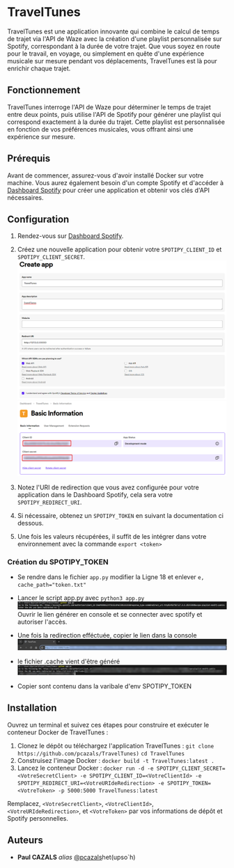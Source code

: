 # TravelTunes

TravelTunes est une application innovante qui combine le calcul de temps de trajet via l'API de Waze avec la création d'une playlist personnalisée sur Spotify, correspondant à la durée de votre trajet. Que vous soyez en route pour le travail, en voyage, ou simplement en quête d'une expérience musicale sur mesure pendant vos déplacements, TravelTunes est là pour enrichir chaque trajet.

## Fonctionnement

TravelTunes interroge l'API de Waze pour déterminer le temps de trajet entre deux points, puis utilise l'API de Spotify pour générer une playlist qui correspond exactement à la durée du trajet. Cette playlist est personnalisée en fonction de vos préférences musicales, vous offrant ainsi une expérience sur mesure.

## Prérequis

Avant de commencer, assurez-vous d'avoir installé Docker sur votre machine. Vous aurez également besoin d'un compte Spotify et d'accéder à [Dashboard Spotify](https://developer.spotify.com/dashboard/) pour créer une application et obtenir vos clés d'API nécessaires.

## Configuration

1. Rendez-vous sur [Dashboard Spotify](https://developer.spotify.com/dashboard/).
2. Créez une nouvelle application pour obtenir votre `SPOTIPY_CLIENT_ID` et `SPOTIPY_CLIENT_SECRET`.
![alt text](https://github.com/pcazals/traveltunes/blob/main/ressource/createapp.png)
![alt text](https://github.com/pcazals/traveltunes/blob/main/ressource/basicinfo.png)

3. Notez l'URI de redirection que vous avez configurée pour votre application dans le Dashboard Spotify, cela sera votre `SPOTIPY_REDIRECT_URI`.
4. Si nécessaire, obtenez un `SPOTIPY_TOKEN` en suivant la documentation ci dessous.
5. Une fois les valeurs récupérées, il suffit de les intégrer dans votre environnement avec la commande ``export <token>``

### Création du SPOTIPY_TOKEN
- Se rendre dans le fichier ``app.py`` modifier la Ligne 18 et enlever 
``e, cache_path="token.txt"``

- Lancer le script app.py avec ``python3 app.py``
![alt text](https://github.com/pcazals/traveltunes/blob/main/ressource/script1.png)
Ouvrir le lien générer en console et se connecter avec spotify et autoriser l'accès. 

- Une fois la redirection efféctuée, copier le lien dans la console
![alt text](https://github.com/pcazals/traveltunes/blob/main/ressource/script2.png)

- le fichier .cache vient d'être généré
![alt text](https://github.com/pcazals/traveltunes/blob/main/ressource/script3.png)

- Copier sont contenu dans la varibale d'env SPOTIPY_TOKEN 

## Installation

Ouvrez un terminal et suivez ces étapes pour construire et exécuter le conteneur Docker de TravelTunes :

1. Clonez le dépôt ou téléchargez l'application TravelTunes : 
``git clone https://github.com/pcazals/TravelTunes)`` 
``cd TravelTunes``
2. Construisez l'image Docker :
``docker build -t TravelTunes:latest .``
3. Lancez le conteneur Docker :
``docker run -d -e SPOTIPY_CLIENT_SECRET=<VotreSecretClient> -e SPOTIPY_CLIENT_ID=<VotreClientId> -e SPOTIPY_REDIRECT_URI=<VotreURIdeRedirection> -e SPOTIPY_TOKEN=<VotreToken> -p 5000:5000 TravelTuness:latest``

Remplacez, `<VotreSecretClient>`, `<VotreClientId>`, `<VotreURIdeRedirection>`, et `<VotreToken>` par vos informations de dépôt et Spotify personnelles.

## Auteurs

* **Paul CAZALS** _alias_ [@pcazals](https://github.com/pcazals)het(upso`h)
